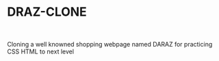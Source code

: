 # DRAZ-CLONE
<br>
<p>Cloning a well knowned shopping webpage named DARAZ for practicing CSS HTML to next level</p>